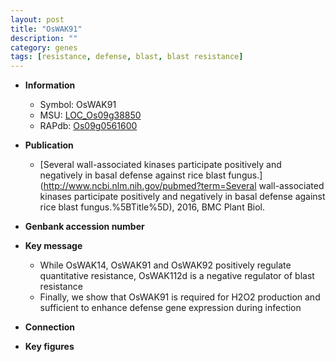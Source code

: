 ```yaml
---
layout: post
title: "OsWAK91"
description: ""
category: genes
tags: [resistance, defense, blast, blast resistance]
---
```


* **Information**  
    + Symbol: OsWAK91  
    + MSU: [LOC_Os09g38850](http://rice.plantbiology.msu.edu/cgi-bin/ORF_infopage.cgi?orf=LOC_Os09g38850)  
    + RAPdb: [Os09g0561600](http://rapdb.dna.affrc.go.jp/viewer/gbrowse_details/irgsp1?name=Os09g0561600)  

* **Publication**  
    + [Several wall-associated kinases participate positively and negatively in basal defense against rice blast fungus.](http://www.ncbi.nlm.nih.gov/pubmed?term=Several wall-associated kinases participate positively and negatively in basal defense against rice blast fungus.%5BTitle%5D), 2016, BMC Plant Biol.

* **Genbank accession number**  

* **Key message**  
    + While OsWAK14, OsWAK91 and OsWAK92 positively regulate quantitative resistance, OsWAK112d is a negative regulator of blast resistance
    + Finally, we show that OsWAK91 is required for H2O2 production and sufficient to enhance defense gene expression during infection

* **Connection**  

* **Key figures**  



